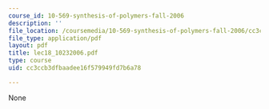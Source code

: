 ```yaml
---
course_id: 10-569-synthesis-of-polymers-fall-2006
description: ''
file_location: /coursemedia/10-569-synthesis-of-polymers-fall-2006/cc3ccb3dfbaadee16f579949fd7b6a78_lec18_10232006.pdf
file_type: application/pdf
layout: pdf
title: lec18_10232006.pdf
type: course
uid: cc3ccb3dfbaadee16f579949fd7b6a78

---
```

None